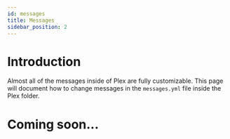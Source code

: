 ```yaml
---
id: messages
title: Messages
sidebar_position: 2
---
```


# Introduction
Almost all of the messages inside of Plex are fully customizable. This page will document how to change messages in the ```messages.yml``` file inside the Plex folder.

# Coming soon...